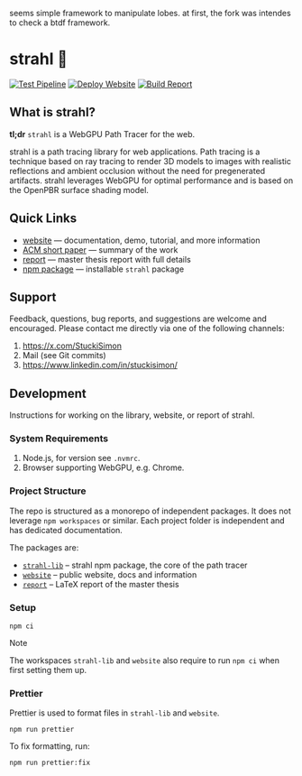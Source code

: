 seems simple framework to manipulate lobes. at first, the fork was intendes to check a btdf framework.


# strahl 💫

[![Test Pipeline](https://github.com/StuckiSimon/strahl/actions/workflows/test-pipeline.yml/badge.svg)](https://github.com/StuckiSimon/strahl/actions/workflows/test-pipeline.yml)
[![Deploy Website](https://github.com/StuckiSimon/strahl/actions/workflows/deploy-website.yml/badge.svg)](https://github.com/StuckiSimon/strahl/actions/workflows/deploy-website.yml)
[![Build Report](https://github.com/StuckiSimon/strahl/actions/workflows/build-report.yml/badge.svg)](https://github.com/StuckiSimon/strahl/actions/workflows/build-report.yml)

## What is strahl?

**tl;dr** `strahl` is a WebGPU Path Tracer for the web.

strahl is a path tracing library for web applications. Path tracing is a technique based on ray tracing to render 3D models to images with realistic reflections and ambient occlusion without the need for pregenerated artifacts. strahl leverages WebGPU for optimal performance and is based on the OpenPBR surface shading model.

## Quick Links

- [website](https://stuckisimon.github.io/strahl/) — documentation, demo, tutorial, and more information
- [ACM short paper](https://doi.org/10.1145/3665318.3677158) — summary of the work
- [report](https://github.com/StuckiSimon/strahl/blob/report/report.pdf) — master thesis report with full details
- [npm package](https://www.npmjs.com/package/strahl) — installable `strahl` package

## Support

Feedback, questions, bug reports, and suggestions are welcome and encouraged. Please contact me directly via one of the following channels:

1. https://x.com/StuckiSimon
1. Mail (see Git commits)
1. https://www.linkedin.com/in/stuckisimon/

## Development

Instructions for working on the library, website, or report of strahl.

### System Requirements

1. Node.js, for version see `.nvmrc`.
1. Browser supporting WebGPU, e.g. Chrome.

### Project Structure

The repo is structured as a monorepo of independent packages. It does not leverage `npm workspaces` or similar. Each project folder is independent and has dedicated documentation.

The packages are:

- [`strahl-lib`](./strahl-lib/README.md) – strahl npm package, the core of the path tracer
- [`website`](./website/README.md) – public website, docs and information
- [`report`](./report/README.md) – LaTeX report of the master thesis

### Setup

`npm ci`

> [!NOTE]
> The workspaces `strahl-lib` and `website` also require to run `npm ci` when first setting them up.

### Prettier

Prettier is used to format files in `strahl-lib` and `website`.

`npm run prettier`

To fix formatting, run:

`npm run prettier:fix`
